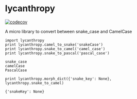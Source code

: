 # lycanthropy

[![codecov](https://codecov.io/gh/rojopolis/lycanthropy/branch/master/graph/badge.svg)](https://codecov.io/gh/rojopolis/lycanthropy/branch/master/graph/badge.svg)

A micro library to convert between snake_case and CamelCase

    import lycanthropy
    print lycanthropy.camel_to_snake('snakeCase')
    print lycanthropy.snake_to_camel('camel_case')
    print lycanthropy.snake_to_pascal('pascal_case')

    snake_case
    camelCase
    PascalCase

    print lycanthropy.morph_dict({'snake_key': None}, lycanthropy.snake_to_camel)

    {'snakeKey': None}